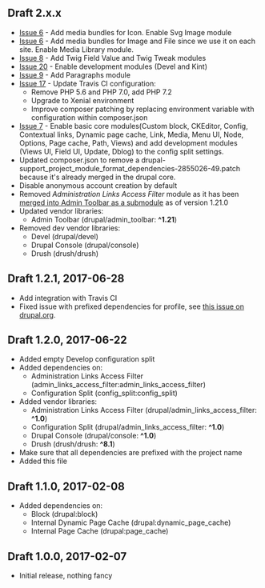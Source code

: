 ## Draft 2.x.x
- [Issue 6](https://github.com/lemberg/draft/issues/6) - Add media bundles for Icon. Enable Svg Image module
- [Issue 6](https://github.com/lemberg/draft/issues/6) - Add media bundles for Image and File since we use it on each site. Enable Media Library module.
- [Issue 8](https://github.com/lemberg/draft/issues/8) - Add Twig Field Value and Twig Tweak modules
- [Issue 20](https://github.com/lemberg/draft/issues/20) - Enable development modules (Devel and Kint)
- [Issue 9](https://github.com/lemberg/draft/issues/9) - Add Paragraphs module
- [Issue 17](https://github.com/lemberg/draft/issues/17) - Update Travis CI configuration:
    * Remove PHP 5.6 and PHP 7.0, add PHP 7.2
    * Upgrade to Xenial environment
    * Improve composer patching by replacing environment variable with configuration within composer.json
- [Issue 7](https://github.com/lemberg/draft/issues/7) - Enable basic core modules(Custom block, CKEditor, Config, Contextual links, Dynamic page cache, Link, Media, Menu UI, Node, Options, Page cache, Path, Views) and add development modules (Views UI, Field UI, Update, Dblog) to the config split settings.
- Updated composer.json to remove a drupal-support_project_module_format_dependencies-2855026-49.patch because it's already merged in the drupal core.
- Disable anonymous account creation by default
- Removed *Administration Links Access Filter* module as it has been [merged into Admin Toolbar as a submodule](https://www.drupal.org/project/admin_toolbar/issues/2919346) as of version 1.21.0
- Updated vendor libraries:
    * Admin Toolbar (drupal/admin_toolbar: **^1.21**)
- Removed dev vendor libraries:
    * Devel (drupal/devel)
    * Drupal Console (drupal/console)
    * Drush (drush/drush)

## Draft 1.2.1, 2017-06-28

- Add integration with Travis CI
- Fixed issue with prefixed dependencies for profile, see [this issue on drupal.org](https://www.drupal.org/node/2855026).

## Draft 1.2.0, 2017-06-22

- Added empty Develop configuration split
- Added dependencies on:
    * Administration Links Access Filter (admin_links_access_filter:admin_links_access_filter)
    * Configuration Split (config_split:config_split)
- Added vendor libraries:
    * Administration Links Access Filter (drupal/admin_links_access_filter: **^1.0**)
    * Configuration Split (drupal/admin_links_access_filter: **^1.0**)
    * Drupal Console (drupal/console: **^1.0**)
    * Drush (drush/drush: **^8.1**)
- Make sure that all dependencies are prefixed with the project name
- Added this file

## Draft 1.1.0, 2017-02-08

- Added dependencies on:
    * Block (drupal:block)
    * Internal Dynamic Page Cache (drupal:dynamic_page_cache)
    * Internal Page Cache (drupal:page_cache)

## Draft 1.0.0, 2017-02-07

- Initial release, nothing fancy

